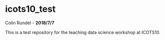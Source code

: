 # icots10_test

Colin Rundel - **2018/7/7**

This is a test repository for the teaching data science workshop at ICOTS10.
